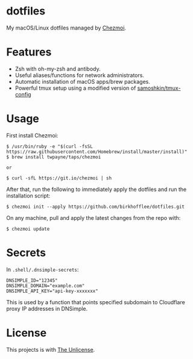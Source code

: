 # dotfiles
My macOS/Linux dotfiles managed by [Chezmoi](https://github.com/twpayne/chezmoi).

# Features
* Zsh with oh-my-zsh and antibody.
* Useful aliases/functions for network administrators.
* Automatic installation of macOS apps/brew packages.
* Powerful tmux setup using a modified version of [samoshkin/tmux-config](https://github.com/samoshkin/tmux-config)

# Usage
First install Chezmoi:
```
$ /usr/bin/ruby -e "$(curl -fsSL https://raw.githubusercontent.com/Homebrew/install/master/install)"
$ brew install twpayne/taps/chezmoi

or

$ curl -sfL https://git.io/chezmoi | sh
```

After that, run the following to immediately apply the dotfiles and run the installation script:
```
$ chezmoi init --apply https://github.com/birkhofflee/dotfiles.git
```

On any machine, pull and apply the latest changes from the repo with:
```
$ chezmoi update
```

# Secrets
In `.shell/.dnsimple-secrets`:
```
DNSIMPLE_ID="12345"
DNSIMPLE_DOMAIN="example.com"
DNSIMPLE_API_KEY="api-key-xxxxxxx"
```
This is used by a function that points specified subdomain to Cloudflare proxy IP addresses in DNSimple.

# License
This projects is with [The Unlicense](LICENSE).
